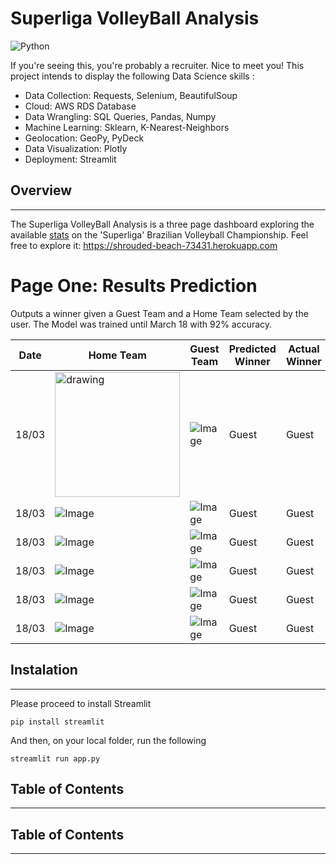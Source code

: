 # Superliga VolleyBall Analysis

![Python](https://img.shields.io/badge/python-v3.7+-blue.svg)

If you're seeing this, you're probably a recruiter. Nice to meet you!
This project intends to display the following Data Science skills :

* Data Collection: Requests, Selenium, BeautifulSoup
* Cloud: AWS RDS Database
* Data Wrangling: SQL Queries, Pandas, Numpy
* Machine Learning: Sklearn, K-Nearest-Neighbors
* Geolocation: GeoPy, PyDeck
* Data Visualization: Plotly
* Deployment: Streamlit

## Overview
---

The Superliga VolleyBall Analysis is a three page dashboard exploring the available [stats](https://superliga.cbv.com.br/tabela-de-jogos-feminino) on the 'Superliga' Brazilian Volleyball Championship. Feel free to explore it: https://shrouded-beach-73431.herokuapp.com

# Page One: Results Prediction

Outputs a winner given a Guest Team and a Home Team selected by the user. The Model was trained until March 18 with 92% accuracy.

| Date          |    Home Team      |   Guest Team    | Predicted Winner   | Actual Winner |
|---------------|-------------------|-----------------|--------------------|---------------|
|18/03|<img src="https://superliga.cbv.com.br/assets/images/equipes/134.png" alt="drawing" width="200"/>|![Image](https://superliga.cbv.com.br/assets/images/equipes/131.png)|Guest|Guest|
|18/03|![Image](https://superliga.cbv.com.br/assets/images/equipes/141.png)|![Image](https://superliga.cbv.com.br/assets/images/equipes/156.png)|Guest|Guest|
|18/03|![Image](https://superliga.cbv.com.br/assets/images/equipes/142.png)|![Image](https://superliga.cbv.com.br/assets/images/equipes/154.png)|Guest|Guest|
|18/03|![Image](https://superliga.cbv.com.br/assets/images/equipes/139.png)|![Image](https://superliga.cbv.com.br/assets/images/equipes/133.png)|Guest|Guest|
|18/03|![Image](https://superliga.cbv.com.br/assets/images/equipes/153.png)|![Image](https://superliga.cbv.com.br/assets/images/equipes/132.png)|Guest|Guest|
|18/03|![Image](https://superliga.cbv.com.br/assets/images/equipes/155.png)|![Image](https://superliga.cbv.com.br/assets/images/equipes/138.png)|Guest|Guest|


## Instalation
---

Please proceed to install Streamlit

`pip install streamlit`

And then, on your local folder, run the following

`streamlit run app.py`

## Table of Contents
---
## Table of Contents
---
